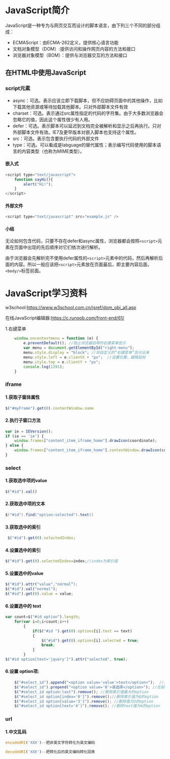

# JavaScript简介

JavaScript是一种专为与网页交互而设计的脚本语言，由下列三个不同的部分组成：

- ECMAScript：由ECMA-262定义，提供核心语言功能
- 文档对象模型（DOM）:提供访问和操作网页内容的方法和接口
- 浏览器对象模型（BOM）：提供与浏览器交互的方法和接口

## 在HTML中使用JavaScript

### script元素

- async：可选。表示应该立即下载脚本，但不应妨碍页面中的其他操作，比如下载其他资源或等待加载其他脚本。只对外部脚本文件有效
- charset：可选。表示通过src属性指定的代码的字符集。由于大多数浏览器会忽略它的值，因此这个属性很少有人用。
- defer：可选。表示脚本可以延迟到文档完全被解析和显示之后再执行。只对外部脚本文件有效。IE7及更早版本对嵌入脚本也支持这个属性。
- src：可选。表示包含要执行代码的外部文件
- type：可选。可以看成是labguage的替代属性；表示编写代码使用的脚本语言的内容类型（也称为MIME类型）。

#### 嵌入式

```javascript
<script type="text/javascript">
	function sayHi(){
		alert("Hi!");
	}
</script>
```

#### 外部文件

```javascript
<script type="text/javascript" src="example.js" />
```

#### 小结

无论如何包含代码，只要不存在defer和async属性，浏览器都会按照`<script>`元素在页面中出现的先后顺序对它们依次进行解析。

由于浏览器会先解析完不使用defer属性的`<script>`元素中的代码，然后再解析后面的内容。所以一般应该把`<script>`元素放在页面最后，即主要内容后面，`<body/>`标签前面。

# JavaScript学习资料



w3school:https://www.w3school.com.cn/jsref/dom_obj_all.asp



在线JavaScript编辑器:https://c.runoob.com/front-end/61/





1.右键菜单

```javascript
    window.oncontextmenu = function (e) {
        e.preventDefault(); //阻止浏览器自带的右键菜单显示
        var menu = document.getElementById("right-menu");
        menu.style.display = "block"; //将自定义的“右键菜单”显示出来
        menu.style.left = e.clientX + "px";  //设置位置，跟随鼠标
        menu.style.top = e.clientY + "px";
        console.log(1291);
    }
```



### iframe

#### 1.获取子窗体属性

```javascript
$("#myFrame").get(0).contentWindow.name
```

#### 2.执行子窗口方法 

```javascript
var ie = IEVersion();
if (ie == 'ie') {
    window.frames["content_item_iframe_home"].drawIcon(coordinate);
} else {
    window.frames["content_item_iframe_home"].contentWindow.drawIcon(coordinate);
}

```

### select

#### 1.获取选中项的value

```javascript
$("#id").val()
```

#### 2.获取选中项的文本 

```c#
$("#id").find("option:selected").text()
```

#### 3.获取选中的索引

```javascript
 $("#id").get(0).selectedIndex;
```



#### 4.设置选中的索引

```javascript
$("#id").get(0).selectedIndex=index;//index为索引值
```



#### 5.设置选中的value

```javascript
$("#id").attr("value","normal“);
$("#id").val("normal");
$("#id").get(0).value = value;
```

#### 6.设置选中的 text 

```javascript
var count=$("#id option").length;
	for(var i=0;i<count;i++)
		{
            if($("#id ").get(0).options[i].text == text)
            {
                $("#id").get(0).options[i].selected = true;
                break;
            }
        }
$("#id option[text='jquery']").attr("selected", true);
```



#### 6.设置 option项:

```javascript
    $("#select_id").append("<option value='value'>text</option>");  //添加一项option
    $("#select_id").prepend("<option value='0'>请选择</option>"); //在前面插入一项option
    $("#select_id option:last").remove(); //删除索引值最大的option
    $("#select_id option[index='0']").remove();//删除索引值为0的option
    $("#select_id option[value='3']").remove(); //删除值为3的option
    $("#select_id option[text='4']").remove(); //删除text值为4的option
```

### url

#### 1.中文乱码

```javascript
encodeURI('XXX')--把非英文字符转化为英文编码

decodeURI('XXX')--把转化后的英文编码转化回来
```